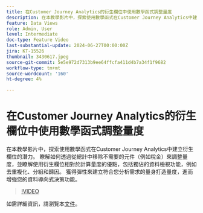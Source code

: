 ```yaml
---
title: 在Customer Journey Analytics的衍生欄位中使用數學函式調整量度
description: 在本教學影片中，探索使用數學函式在Customer Journey Analytics中建立衍生欄位的潛力。 瞭解如何透過從總計中移除不需要的元件（例如稅金）來調整量度，並瞭解使用衍生欄位相對於計算量度的優點，包括獨佔的資料檢視功能，例如去重複化、分組和歸因。
feature: Data Views
role: Admin, User
level: Intermediate
doc-type: Feature Video
last-substantial-update: 2024-06-27T00:00:00Z
jira: KT-15526
thumbnail: 3430617.jpeg
source-git-commit: 5e5e972d7313b9ee64ffcfa411d4b7a34f1f9682
workflow-type: tm+mt
source-wordcount: '160'
ht-degree: 4%

---
```


# 在Customer Journey Analytics的衍生欄位中使用數學函式調整量度

在本教學影片中，探索使用數學函式在Customer Journey Analytics中建立衍生欄位的潛力。 瞭解如何透過從總計中移除不需要的元件（例如稅金）來調整量度，並瞭解使用衍生欄位相對於計算量度的優點，包括獨佔的資料檢視功能，例如去重複化、分組和歸因。 獲得彈性來建立符合您分析需求的量身打造量度，進而增強您的資料導向式決策功能。

>[!VIDEO](https://video.tv.adobe.com/v/3430617/&learn=on)

如需詳細資訊，請瀏覽本[文件](https://experienceleague.adobe.com/en/docs/analytics-platform/using/cja-dataviews/derived-fields)。
